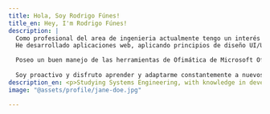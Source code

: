 ```yaml
---
title: Hola, Soy Rodrigo Fúnes!
title_en: Hey, I'm Rodrigo Fúnes!
description: |
  Como profesional del area de ingenieria actualmente tengo un interés en el area del Desarrollo Web enfocado en el Frontend y en el UI/UX. Tengo conocimientos en tecnologías front-end como HTML, CSS, JavaScript, y React, y experiencia en el uso de bibliotecas y frameworks como Bootstrap y Sass. Manejo de herramientas de diseño UI como Adobe XD y Figma para crear interfaces atractivas y funcionales.
  He desarrollado aplicaciones web, aplicando principios de diseño UI/UX y buenas prácticas de desarrollo. Además, cuento con conocimiento en bases de datos relacionales y no relacionales, con experiencia en SQL. Manejo de Postman para probar APIs, asimismo, utilizo Chrome Dev Tools para depuración y optimización de código.

  Poseo un buen manejo de las herramientas de Ofimática de Microsoft Office como Word, Excel y Power Point, así como experiencia en GitHub para la gestión de versiones y el trabajo colaborativo en equipos remotos.
  
  Soy proactivo y disfruto aprender y adaptarme constantemente a nuevos desafíos tecnológicos.
description_en: <p>Studying Systems Engineering, with knowledge in development web with HTML, CSS, PHP, JavaScript and React. Also use of libraries/framework like Bootstrap or Laravel.<br />Management of Relational and Non-Relational Databases. Management of GitHub.</p>
image: "@assets/profile/jane-doe.jpg"

---
```


